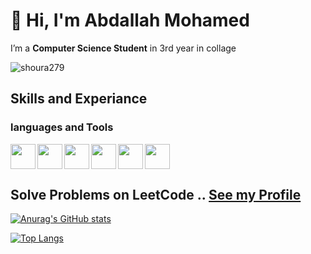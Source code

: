 
<!-- name and who i am start -->
# 👋 Hi, I'm Abdallah Mohamed
I’m a **Computer Science Student** in 3rd year in collage
<!-- name and who i am end -->


<p align="left"> <img src="https://komarev.com/ghpvc/?username=shoura279&label=Profile%20views&color=0e75b6&style=flat" alt="shoura279" /> </p>


## Skills and Experiance

### languages and Tools
<img src="https://cdn-icons-png.flaticon.com/512/5968/5968350.png" width="40" align="left"> <!-- python -->
<img src="https://cdn-icons-png.flaticon.com/512/5968/5968282.png" width="40" align="left"> <!-- java -->
<img src="https://cdn-icons-png.flaticon.com/512/6132/6132222.png" width="40" align="left"> <!-- C++ -->
<img src="https://git-scm.com/images/logos/downloads/Git-Icon-1788C.png" width="40" align="left"> <!-- Git -->
<img src="https://cdn-icons-png.flaticon.com/512/1051/1051326.png" width="40" align="left"> <!-- Github -->
<img src="https://seeklogo.com/images/J/javascript-js-logo-2949701702-seeklogo.com.png" width="40"> <!-- JS -->


## Solve Problems on **LeetCode** .. [See my Profile](https://leetcode.com/abdullamoohammed/)
[![Anurag's GitHub stats](https://github-readme-stats.vercel.app/api?username=shoura279&show_icons=true&hide=issues,contribs)](https://github.com/anuraghazra/github-readme-stats)

[![Top Langs](https://github-readme-stats.vercel.app/api/top-langs/?username=shoura279)](https://github.com/anuraghazra/github-readme-stats)
